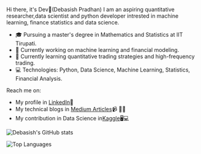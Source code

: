Hi there, it's Dev👋(Debasish Pradhan)
I am an aspiring quantitative researcher,data scientist and python developer intrested in machine learning, finance statistics and data science.

- 🎓 Pursuing a master's degree in Mathematics and Statistics at IIT Tirupati.
- 🔭 Currently working on machine learning and financial modeling.
- 🌱 Currently learning quantitative trading strategies and high-frequency trading.
- 💻 Technologies: Python, Data Science, Machine Learning, Statistics, Financial Analysis.

Reach me on:
- My profile in [LinkedIn](https://www.linkedin.com/in/debasish-pradhan-609399237/)💼
- My technical blogs in [Medium Articles](https://medium.com/@debasishpra314/list/reading-list)📹 ✍🏾
- My contribution in Data Science in[Kaggle](https://www.kaggle.com/debasishpradhan999)🖥💻

![Debasish's GitHub stats](https://github-readme-stats.vercel.app/api?username=Dev-debasish-09&show_icons=true&theme=radical)

![Top Languages](https://github-readme-stats.vercel.app/api/top-langs/?username=Dev-debasish-09&layout=compact)
